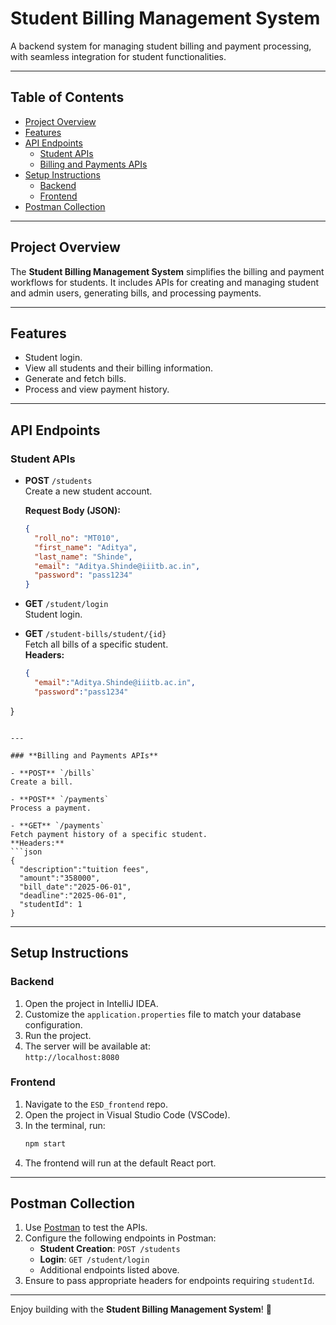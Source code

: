 
# **Student Billing Management System**

A backend system for managing student billing and payment processing, with seamless integration for student functionalities.

---

## **Table of Contents**

- [Project Overview](#project-overview)  
- [Features](#features)  
- [API Endpoints](#api-endpoints)  
  - [Student APIs](#student-apis)  
  - [Billing and Payments APIs](#billing-and-payments-apis)  
- [Setup Instructions](#setup-instructions)  
  - [Backend](#backend)  
  - [Frontend](#frontend)  
- [Postman Collection](#postman-collection)  

---

## **Project Overview**

The **Student Billing Management System** simplifies the billing and payment workflows for students. It includes APIs for creating and managing student and admin users, generating bills, and processing payments.

---

## **Features**
 
- Student login.  
- View all students and their billing information.  
- Generate and fetch bills.  
- Process and view payment history.  

---

## **API Endpoints**

### **Student APIs**

- **POST** `/students`  
  Create a new student account.  

  **Request Body (JSON):**
  ```json
  {
    "roll_no": "MT010",
    "first_name": "Aditya",
    "last_name": "Shinde",
    "email": "Aditya.Shinde@iiitb.ac.in",
    "password": "pass1234"
  }
  ```

- **GET** `/student/login`  
  Student login.  

- **GET** `/student-bills/student/{id}`  
  Fetch all bills of a specific student.  
  **Headers:**  
  ```json
  {
    "email":"Aditya.Shinde@iiitb.ac.in",
    "password":"pass1234"
}
  ```

---

### **Billing and Payments APIs**

- **POST** `/bills`  
  Create a bill.

- **POST** `/payments`  
  Process a payment.  

- **GET** `/payments`  
  Fetch payment history of a specific student.  
  **Headers:**  
  ```json
  {
    "description":"tuition fees",
    "amount":"358000",
    "bill_date":"2025-06-01",
    "deadline":"2025-06-01",
    "studentId": 1
}
  ```

---

## **Setup Instructions**

### **Backend**

1. Open the project in IntelliJ IDEA.  
2. Customize the `application.properties` file to match your database configuration.  
3. Run the project.  
4. The server will be available at:  
   `http://localhost:8080`

### **Frontend**

1. Navigate to the `ESD_frontend` repo.  
2. Open the project in Visual Studio Code (VSCode).  
3. In the terminal, run:  
   ```bash
   npm start
   ```
4. The frontend will run at the default React port.

---

## **Postman Collection**

1. Use [Postman](https://www.postman.com/) to test the APIs.  
2. Configure the following endpoints in Postman:  
   - **Student Creation**: `POST /students`  
   - **Login**: `GET /student/login`
   - Additional endpoints listed above.  
3. Ensure to pass appropriate headers for endpoints requiring `studentId`.  

---

Enjoy building with the **Student Billing Management System**! 🚀
